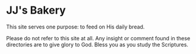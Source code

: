 # JJ's Bakery

This site serves one purpose: to feed on His daily bread.

Please do not refer to this site at all. Any insight or comment found in these directories are to give glory to God. Bless you as you study the Scriptures.
